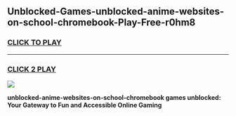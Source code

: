 
## Unblocked-Games-unblocked-anime-websites-on-school-chromebook-Play-Free-r0hm8
<h3>
<a href="https://premium76.site?title=unblocked-anime-websites-on-school-chromebook&ref=12A">CLICK TO PLAY</a></h3>
<hr>

<h3>
<a href="https://premium76.site?title=unblocked-anime-websites-on-school-chromebook&ref=12A">CLICK 2 PLAY</a>
  
</h3>

<a href="https://premium76.site?title=unblocked-anime-websites-on-school-chromebook&ref=12A"><img src="https://clearcache.store/games.png"></a>


**unblocked-anime-websites-on-school-chromebook games unblocked: Your Gateway to Fun and Accessible Online Gaming**
